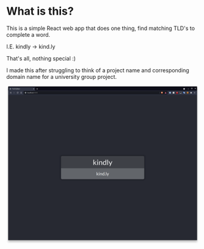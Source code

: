 # What is this?

This is a simple React web app that does one thing, find matching TLD's to complete a word.

I.E. kindly -> kind.ly

That's all, nothing special :)

I made this after struggling to think of a project name and corresponding domain name for a university group project.

![preview](images/preview.png)
